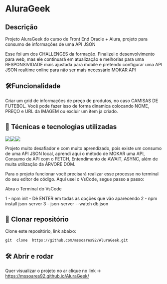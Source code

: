 # AluraGeek


## Descrição 
Projeto AluraGeek do curso de Front End Oracle + Alura, projeto para consumo de informações de uma API JSON 

Esse foi um dos CHALLENGES da formação. Finalizei o desenvolvimento para web, mas ele continuará em atualização e melhorias para uma RESPONSIVIDADE mais ajustada para mobile
e pretendo configurar uma API JSON realtime online para não ser mais necessário MOKAR API


## 🛠️Funcionalidade
Criar um grid de informações de preço de produtos, no caso CAMISAS DE FUTEBOL. Você pode fazer isso de forma dinamica colocando NOME, PREÇO e URL da IMAGEM ou excluir um item ja criado.
    
## 🚀 Técnicas e tecnologias utilizadas

![](https://img.shields.io/badge/JavaScript-F7DF1E?style=for-the-badge&logo=javascript&logoColor=black)![](https://img.shields.io/badge/HTML5-E34F26?style=for-the-badge&logo=html5&logoColor=white)![](https://img.shields.io/badge/CSS3-1572B6?style=for-the-badge&logo=css3&logoColor=white)

Projeto muito desafiador e com muito aprendizado, pois existe um consumo de uma API JSON local, aprendi aqui o método de MOKAR uma API, Consumo de API com o FETCH, Entendimento de AWAIT, ASYNC, além de muita utilização da ÁRVORE DOM.

Para o projeto funcionar você precisará realizar esse processo no terminal do seu editor de código. Aqui usei o VsCode, segue passo a passo:

Abra o Terminal do VsCode

1 - npm init - Dê ENTER em todas as opções que vão aparecendo                                                                                                                2 - npm install json-server                                                                                                                                                  3 - json-server --watch db.json

## 📁 Clonar repositório
  Clone este repositório, link abaixo:

    git  clone  https://github.com/mssoares92/AluraGeek.git

## 🛠️ Abrir e rodar

Quer visualizar o projeto no ar clique no link ->  https://mssoares92.github.io/AluraGeek/

